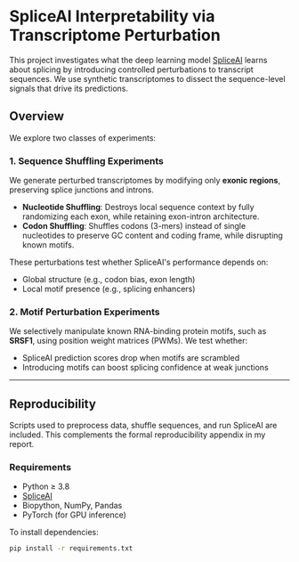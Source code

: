# SpliceAI Interpretability via Transcriptome Perturbation

This project investigates what the deep learning model [SpliceAI](https://github.com/Illumina/SpliceAI) learns about splicing by introducing controlled perturbations to transcript sequences. We use synthetic transcriptomes to dissect the sequence-level signals that drive its predictions.

## Overview

We explore two classes of experiments:

### 1. Sequence Shuffling Experiments

We generate perturbed transcriptomes by modifying only **exonic regions**, preserving splice junctions and introns.

- **Nucleotide Shuffling**: Destroys local sequence context by fully randomizing each exon, while retaining exon-intron architecture.
- **Codon Shuffling**: Shuffles codons (3-mers) instead of single nucleotides to preserve GC content and coding frame, while disrupting known motifs.

These perturbations test whether SpliceAI's performance depends on:
- Global structure (e.g., codon bias, exon length)
- Local motif presence (e.g., splicing enhancers)

### 2. Motif Perturbation Experiments

We selectively manipulate known RNA-binding protein motifs, such as **SRSF1**, using position weight matrices (PWMs). We test whether:
- SpliceAI prediction scores drop when motifs are scrambled
- Introducing motifs can boost splicing confidence at weak junctions

---

## Reproducibility

Scripts used to preprocess data, shuffle sequences, and run SpliceAI are included. This complements the formal reproducibility appendix in my report.

### Requirements

- Python ≥ 3.8
- [SpliceAI](https://github.com/Illumina/SpliceAI)
- Biopython, NumPy, Pandas
- PyTorch (for GPU inference)

To install dependencies:

```bash
pip install -r requirements.txt
